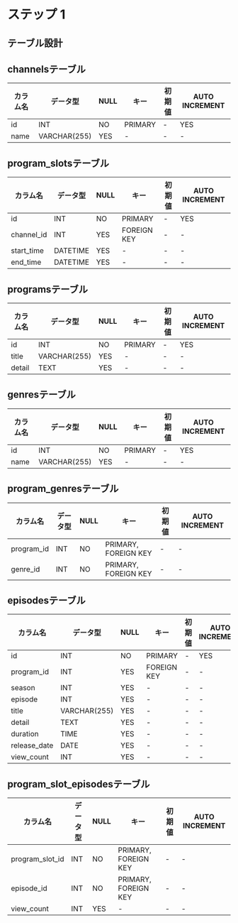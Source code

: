 # ステップ 1

## テーブル設計

## channelsテーブル

| カラム名 | データ型 | NULL | キー | 初期値 | AUTO INCREMENT |
|---|---|---|---|---|---|
| id | INT | NO | PRIMARY | - | YES |
| name | VARCHAR(255) | YES | - | - | - |


## program_slotsテーブル

| カラム名 | データ型 | NULL | キー | 初期値 | AUTO INCREMENT |
|---|---|---|---|---|---|
| id | INT | NO | PRIMARY | - | YES |
| channel_id | INT | YES | FOREIGN KEY | - | - |
| start_time | DATETIME | YES | - | - | - |
| end_time | DATETIME | YES | - | - | - |


## programsテーブル

| カラム名 | データ型 | NULL | キー | 初期値 | AUTO INCREMENT |
|---|---|---|---|---|---|
| id | INT | NO | PRIMARY | - | YES |
| title | VARCHAR(255) | YES | - | - | - |
| detail | TEXT | YES | - | - | - |


## genresテーブル

| カラム名 | データ型 | NULL | キー | 初期値 | AUTO INCREMENT |
|---|---|---|---|---|---|
| id | INT | NO | PRIMARY | - | YES |
| name | VARCHAR(255) | YES | - | - | - |


## program_genresテーブル

| カラム名 | データ型 | NULL | キー | 初期値 | AUTO INCREMENT |
|---|---|---|---|---|---|
| program_id | INT | NO | PRIMARY, FOREIGN KEY | - | - |
| genre_id | INT | NO | PRIMARY, FOREIGN KEY | - | - |


## episodesテーブル

| カラム名 | データ型 | NULL | キー | 初期値 | AUTO INCREMENT |
|---|---|---|---|---|---|
| id | INT | NO | PRIMARY | - | YES |
| program_id | INT | YES | FOREIGN KEY | - | - |
| season | INT | YES | - | - | - |
| episode | INT | YES | - | - | - |
| title | VARCHAR(255) | YES | - | - | - |
| detail | TEXT | YES | - | - | - |
| duration | TIME | YES | - | - | - |
| release_date | DATE | YES | - | - | - |
| view_count | INT | YES | - | - | - |


## program_slot_episodesテーブル

| カラム名 | データ型 | NULL | キー | 初期値 | AUTO INCREMENT |
|---|---|---|---|---|---|
| program_slot_id | INT | NO | PRIMARY, FOREIGN KEY | - | - |
| episode_id | INT | NO | PRIMARY, FOREIGN KEY | - | - |
| view_count | INT | YES | - | - | - |

